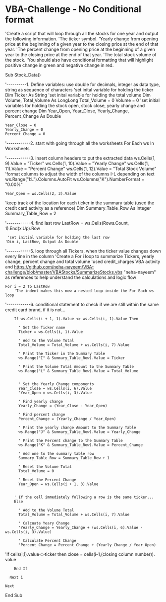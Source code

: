 # VBA-Challenge - No Conditional format
'Create a script that will loop through all the stocks for one year and output the following information.
    'The ticker symbol.
    'Yearly change from opening price at the beginning of a given year to the closing price at the end of that year.
    'The percent change from opening price at the beginning of a given year to the closing price at the end of that year.
    'The total stock volume of the stock.
'You should also have conditional formatting that will highlight positive change in green and negative change in red.

Sub Stock_Data()

    
'----------1. Define variables: use double for decimals, integer as data type, string as sequence of characters
     'set inital variable for holding the ticker
    Dim Ticker As String
     'set inital variable for holding the total volume
    Dim Volume, Total_Volume As LongLong
    Total_Volume = 0
    Volume = 0
     'set initial variables for holding the stock open, stock close, yearly change and percent change
    Dim Year_Open, Year_Close, Yearly_Change, Percent_Change As Double
    
    Year_Close = 0
    Yearly_Change = 0
    Percent_Change = 0
    
    
'------------2. start with going through all the worksheets
For Each ws In Worksheets
    
'------------3. insert column headers to put the extracted data
    ws.Cells(1, 9).Value = "Ticker"
    ws.Cells(1, 10).Value = "Yearly Change"
    ws.Cells(1, 11).Value = "Percent Change"
    ws.Cells(1, 12).Value = "Total Stock Volume"
        'format columns to adjust the width of the columns I-L depending on text
        ws.Range("I:L").Columns.AutoFit
        ws.Columns("K").NumberFormat = "0.00%"
        
    Year_Open = ws.Cells(2, 3).Value

 'keep track of the location for each ticker in the summary table (used the credit card activity as a reference)
    Dim Summary_Table_Row As Integer
    Summary_Table_Row = 2

'------------4. find last row
    LastRow = ws.Cells(Rows.Count, 1).End(xlUp).Row
    
     'set initial variable for holding the last row
    'Dim i, LastRow, Output As Double
     
'------------5. loop through all Tickers, when the ticker value changes down every line in the column
                'Create a For i loop to summarize Tickers, yearly change, percent change and total volume
                'used credit_charges VBA activity and https://github.com/neha-nayeem/VBA-challenge/blob/master/VBAStocks/SummarizeStocks.vbs "neha-nayeem" as references to help understand the calculations and logic flow
    
    For i = 2 To LastRow
        'The indent makes this now a nested loop inside the For Each ws loop
      
'------------6. conditional statement to check if we are still within the same credit card brand, if it is not...
        
        If ws.Cells(i + 1, 1).Value <> ws.Cells(i, 1).Value Then
    
          ' Set the Ticker name
          Ticker = ws.Cells(i, 1).Value
    
          ' Add to the Volume Total
          Total_Volume = Total_Volume + ws.Cells(i, 7).Value
          
          ' Print the Ticker in the Summary Table
          ws.Range("I" & Summary_Table_Row).Value = Ticker
    
          ' Print the Volume Total Amount to the Summary Table
          ws.Range("L" & Summary_Table_Row).Value = Total_Volume
          
          
          ' Set the Yearly Change components
          Year_Close = ws.Cells(i, 6).Value
          'Year_Open = ws.Cells(i, 3).Value
          
          ' Find yearly change
          Yearly_Change = (Year_Close - Year_Open)
    
          ' Find percent change
          Percent_Change = (Yearly_Change / Year_Open)
          
          ' Print the yearly change Amount to the Summary Table
          ws.Range("J" & Summary_Table_Row).Value = Yearly_Change
          
          ' Print the Percent change to the Summary Table
          ws.Range("K" & Summary_Table_Row).Value = Percent_Change
          
          ' Add one to the summary table row
          Summary_Table_Row = Summary_Table_Row + 1
          
          ' Reset the Volume Total
          Total_Volume = 0
          
          ' Reset the Percent Change
          Year_Open = ws.Cells(i + 1, 3).Value
          
    
        ' If the cell immediately following a row is the same ticker...
        Else
    
          ' Add to the Volume Total
          Total_Volume = Total_Volume + ws.Cells(i, 7).Value
    
          ' Calcuate Yeary Change
          'Yearly_Change = Yearly_Change + (ws.Cells(i, 6).Value - ws.Cells(i, 3).Value)
          
          ' Calculate Percent Change
          'Percent_Change = Percent_Change + (Yearly_Change / Year_Open)
          
            
  'If cells(I,1).value<>ticker then close = cells(i-1,(closing column number)). value
        
        
        End If
 
      Next i
    
    Next
   
   
End Sub
